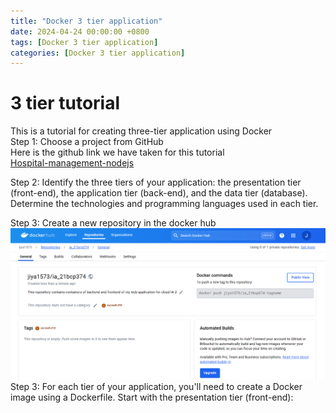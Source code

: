 ```yaml
---
title: "Docker 3 tier application"
date: 2024-04-24 00:00:00 +0800
tags: [Docker 3 tier application]
categories: [Docker 3 tier application]
---
```


# 3 tier tutorial
This is a tutorial for creating three-tier application using Docker  
Step 1: Choose a project from GitHub  
Here is the github link we have taken for this tutorial  
[Hospital-management-nodejs](https://github.com/andreimargeloiu/Hospital-management-nodejs)

Step 2: Identify the three tiers of your application: the presentation tier (front-end), the application tier (back-end), and the data tier (database).
Determine the technologies and programming languages used in each tier.

Step 3: Create a new repository in the docker hub  
![Docker hub repository](images\repo1.png)
Step 3: For each tier of your application, you'll need to create a Docker image using a Dockerfile.
Start with the presentation tier (front-end):

